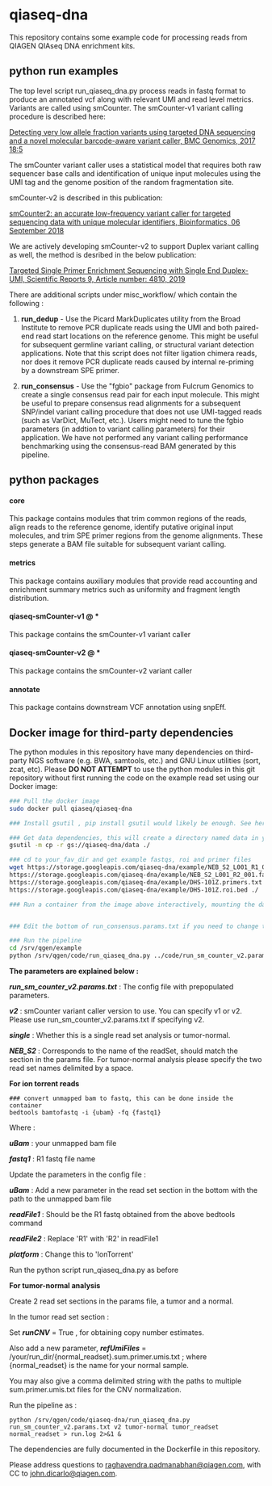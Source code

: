 # qiaseq-dna
This repository contains some example code for processing reads from QIAGEN QIAseq DNA enrichment kits.

python run examples
-------------------
The top level script run_qiaseq_dna.py process reads in fastq format to produce an annotated vcf along with relevant UMI and read level metrics. Variants are called using smCounter. The smCounter-v1 variant calling procedure is described here:

[Detecting very low allele fraction variants using targeted DNA sequencing and a novel molecular barcode-aware variant caller, BMC Genomics, 2017 18:5](https://bmcgenomics.biomedcentral.com/articles/10.1186/s12864-016-3425-4)

The smCounter variant caller uses a statistical model that requires both raw sequencer base calls and identification of unique input molecules using the UMI tag and the genome position of the random fragmentation site.

smCounter-v2 is described in this publication:

[smCounter2: an accurate low-frequency variant caller for targeted sequencing data with unique molecular identifiers, Bioinformatics, 06 September 2018](https://academic.oup.com/bioinformatics/advance-article/doi/10.1093/bioinformatics/bty790/5091498)

We are actively developing smCounter-v2 to support Duplex variant calling as well, the method is desribed in the below publication:

[Targeted Single Primer Enrichment Sequencing with Single End Duplex-UMI, Scientific Reports 9, Article number: 4810, 2019](https://www.nature.com/articles/s41598-019-41215-z)

There are additional scripts under misc_workflow/ which contain the following :

1. **run_dedup** - Use the Picard MarkDuplicates utility from the Broad Institute to remove PCR duplicate reads using the UMI and both paired-end read start locations on the reference genome.  This might be useful for subsequent germline variant calling, or structural variant detection applications.  Note that this script does not filter ligation chimera reads, nor does it remove PCR duplicate reads caused by internal re-priming by a downstream SPE primer. 

2. **run_consensus** - Use the "fgbio" package from Fulcrum Genomics to create a single consensus read pair for each input molecule.  This might be useful to prepare consensus read alignments for a subsequent SNP/indel variant calling procedure that does not use UMI-tagged reads (such as VarDict, MuTect, etc.).  Users might need to tune the fgbio parameters (in addtion to variant calling parameters) for their application.  We have not performed any variant calling performance benchmarking using the consensus-read BAM generated by this pipeline.


python packages
---------------------
#### core  
This package contains modules that trim common regions of the reads, align reads to the reference genome, identify putative original input molecules, and trim SPE primer regions from the genome alignments.  These steps generate a BAM file suitable for subsequent variant calling.

#### metrics
This package contains auxiliary modules that provide read accounting and enrichment summary metrics such as uniformity and fragment length distribution.

#### qiaseq-smCounter-v1 @ *
This package contains the smCounter-v1 variant caller

#### qiaseq-smCounter-v2 @ *
This package contains the smCounter-v2 variant caller

#### annotate
This package contains downstream VCF annotation using snpEff.


Docker image for third-party dependencies
-----------------------------------------
The python modules in this repository have many dependencies on third-party NGS software (e.g. BWA, samtools, etc.) and GNU Linux utilities (sort, zcat, etc).  Please **DO NOT ATTEMPT** to use the python modules in this git repository without first running the code on the example read set using our Docker image:

```bash
### Pull the docker image
sudo docker pull qiaseq/qiaseq-dna

### Install gsutil , pip install gsutil would likely be enough. See here for details : https://cloud.google.com/storage/docs/gsutil_install#deb

### Get data dependencies, this will create a directory named data in your current folder
gsutil -m cp -r gs://qiaseq-dna/data ./

### cd to your_fav_dir and get example fastqs, roi and primer files
wget https://storage.googleapis.com/qiaseq-dna/example/NEB_S2_L001_R1_001.fastq.gz \
https://storage.googleapis.com/qiaseq-dna/example/NEB_S2_L001_R2_001.fastq.gz \
https://storage.googleapis.com/qiaseq-dna/example/DHS-101Z.primers.txt \
https://storage.googleapis.com/qiaseq-dna/example/DHS-101Z.roi.bed ./

### Run a container from the image above interactively, mounting the data directory and your run directory, the output files will also be created in this directory.


### Edit the bottom of run_consensus.params.txt if you need to change the read set and primer file

### Run the pipeline
cd /srv/qgen/example
python /srv/qgen/code/run_qiaseq_dna.py ../code/run_sm_counter_v2.params.txt v2 single NEB_S2
```

**The parameters are explained below :**

***run_sm_counter_v2.params.txt*** : The config file with prepopulated parameters.

***v2*** : smCounter variant caller version to use. You can specify v1 or v2. Please use run_sm_counter_v2.params.txt if specifying v2.

***single*** : Whether this is a single read set analysis or tumor-normal.

***NEB_S2*** : Corresponds to the name of the readSet, should match the section in the params file. For tumor-normal analysis please specify the two read set names delimited by a space.


**For ion torrent reads**
```
### convert unmapped bam to fastq, this can be done inside the container
bedtools bamtofastq -i {ubam} -fq {fastq1}
```
Where :

***uBam*** : your unmapped bam file

***fastq1*** : R1 fastq file name

Update the parameters in the config file :

***uBam*** : Add a new parameter in the read set section in the bottom with the path to the unmapped bam file

***readFile1*** : Should be the R1 fastq obtained from the above bedtools command

***readFile2*** : Replace 'R1' with 'R2' in readFile1

***platform*** : Change this to 'IonTorrent'

Run the python script run_qiaseq_dna.py as before


**For tumor-normal analysis**

Create 2 read set sections in the params file, a tumor and a normal.

In the tumor read set section :

Set ***runCNV*** = True , for obtaining copy number estimates.

Also add a new parameter, ***refUmiFiles*** = /your/run_dir/{normal_readset}.sum.primer.umis.txt ; where {normal_readset} is the name for your normal sample.
  
You may also give a comma delimited string with the paths to multiple sum.primer.umis.txt files for the CNV normalization.

Run the pipeline as :
```
python /srv/qgen/code/qiaseq-dna/run_qiaseq_dna.py run_sm_counter_v2.params.txt v2 tumor-normal tumor_readset normal_readset > run.log 2>&1 &
```

The dependencies are fully documented in the Dockerfile in this repository.

Please address questions to raghavendra.padmanabhan@qiagen.com, with CC to john.dicarlo@qiagen.com.

